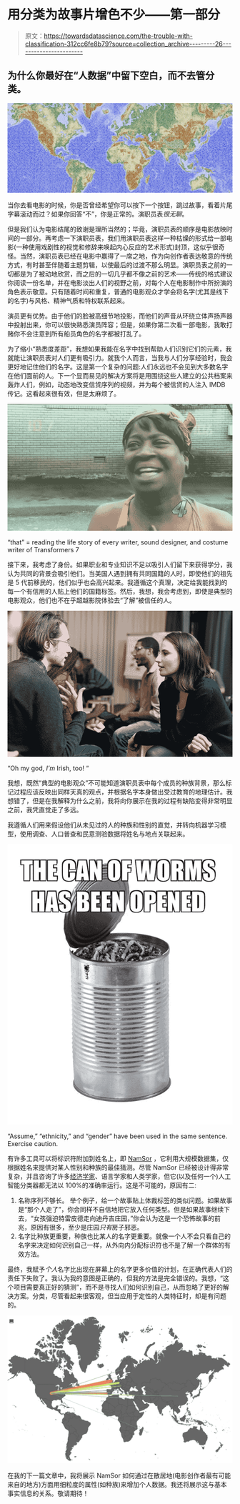 # 用分类为故事片增色不少——第一部分

> 原文：<https://towardsdatascience.com/the-trouble-with-classification-312cc6fe8b79?source=collection_archive---------26----------------------->

## 为什么你最好在“人数据”中留下空白，而不去管分类。

![](img/cc96361f95ffb935043ebd852523eac4.png)

当你去看电影的时候，你是否曾经希望你可以按下一个按钮，跳过故事，看着片尾字幕滚动而过？如果你回答“不”，你是正常的。演职员表*很无聊*。

但是我们认为电影结尾的致谢是理所当然的；毕竟，演职员表的顺序是电影放映时间的一部分。再考虑一下演职员表，我们用演职员表这样一种枯燥的形式给一部电影(一种使用戏剧性的视觉和修辞来唤起内心反应的艺术形式)封顶，这似乎很奇怪。当然，演职员表已经在电影中赢得了一席之地，作为向创作者表达敬意的传统方式，有时甚至伴随着主题剪辑，以使最后的过渡不那么明显。演职员表之前的一切都是为了被动地欣赏，而之后的一切几乎都不像之前的艺术——传统的格式建议你阅读一份名单，并在电影淡出人们的视野之前，对每个人在电影制作中所扮演的角色表示敬意。只有随着时间和重复，普通的电影观众才学会将名字(尤其是线下的名字)与风格、精神气质和特权联系起来。

演员更有优势。由于他们的脸被高细节地投影，而他们的声音从环绕立体声扬声器中投射出来，你可以很快熟悉演员阵容；但是，如果你第二次看一部电影，我敢打赌你不会注意到所有船员角色的名字都被打乱了。

为了缩小“熟悉度差距”，我想如果我能在名字中找到帮助人们识别它们的元素，我就能让演职员表对人们更有吸引力。就我个人而言，当我与人们分享经验时，我会更好地记住他们的名字。这是第一个复杂的问题:人们永远也不会见到大多数名字在他们面前的人。下一个显而易见的解决方案将是用围绕这些人建立的公共档案来轰炸人们，例如，动态地改变信贷序列的视频，并为每个被信贷的人注入 IMDB 传记。这看起来很有效，但是太麻烦了。

![](img/788790201bdadeaa5f042c28fce33cfc.png)

“that” = reading the life story of every writer, sound designer, and costume writer of Transformers 7

接下来，我考虑了身份。如果职业和专业知识不足以吸引人们留下来获得学分，我认为共同的背景会吸引他们。当美国人遇到拥有共同国籍的人时，即使他们的祖先是 5 代前移民的，他们似乎也会高兴起来。我遵循这个真理，决定给我能找到的每一个有信用的人贴上他们的国籍标签。然后，我想，我会考虑到，即使是典型的电影观众，他们也不在乎超越影院体验去“了解”被信任的人。

![](img/12845fe771440b9350f54ab76756d233.png)

“Oh my god, *I’m* Irish, too! “

我想，既然“典型的电影观众”不可能知道演职员表中每个成员的种族背景，那么标记过程应该反映出同样天真的观点，并根据名字本身做出受过教育的地理估计。我想错了，但是在我解释为什么之前，我将向你展示在我的过程有缺陷变得非常明显之前，我凭直觉走了多远。

我遵循人们用来假设他们从未见过的人的种族和性别的直觉，并转向机器学习模型，使用调查、人口普查和民意测验数据将姓名与地点关联起来。

![](img/636e17e8a2dfa975c6935379d3a54730.png)

“Assume,” “ethnicity,” and “gender” have been used in the same sentence. Exercise caution.

有许多工具可以将标识符附加到姓名上，即 [NamSor](https://namsor.com) ，它利用大规模数据集，仅根据姓名来提供对某人性别和种族的最佳猜测。尽管 NamSor 已经被设计得非常复杂，并且咨询了许多[经济学家](https://en.wikipedia.org/wiki/Onomastics)、语言学家和人类学家，但它(以及任何一个)人工智能分类器都无法以 100%的准确率运行。这是不可能的，原因有二:

1.  名称序列不够长。
    举个例子，给一个故事贴上体裁标签的类似问题。如果故事是“那个人走了”，你会同样不自信地把它放入任何类型。但是如果故事继续下去，“女孩强迫特雷皮德走向迪丹吉庄园，”你会认为这是一个恐怖故事的前兆，原因有很多，至少是庄园*只有*房子邪恶。
2.  名字比种族更重要，种族也比某人的名字更重要。就像一个人不会只看自己的名字来决定如何识别自己一样，从外向内分配标识符也不是了解一个群体的有效方法。

最终，我赋予*个人*名字比出现在屏幕上的名字更多价值的计划，在正确代表人们的责任下失败了。我认为我的意图是正确的，但我的方法是完全错误的。我想，“这个项目需要真正好的猜测”，而不是寻找人们如何识别自己，从而忽略了更好的解决方案。分类，尽管看起来很客观，但当应用于定性的人类特征时，却是有问题的。

![](img/e42ff133856985c9a45505179b9d6d58.png)

在我的下一篇文章中，我将展示 NamSor 如何通过在散居地(电影创作者最有可能来自的地方)方面用细粒度的属性(如种族)来增加个人数据。我还将展示这与基本事实信息的关系。敬请期待！